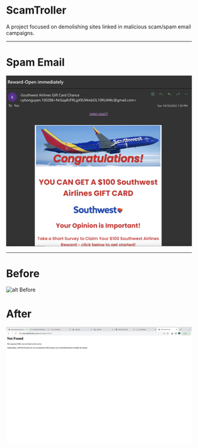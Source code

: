 # ScamTroller

A project focused on demolishing sites linked in malicious scam/spam email campaigns.

---

# Spam Email

![alt After](https://github.com/spamthespammers/ScamTroller/blob/main/Images/ScamEmail.png?raw=true)

---

# Before
![alt Before](https://github.com/spamthespammers/ScamTroller/blob/main/Images/Before.png?raw=true)


# After
![alt After](https://github.com/spamthespammers/ScamTroller/blob/main/Images/After.png?raw=true)
